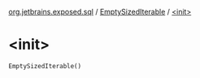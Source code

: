 [org.jetbrains.exposed.sql](../index.md) / [EmptySizedIterable](index.md) / [&lt;init&gt;](.)

# &lt;init&gt;

`EmptySizedIterable()`